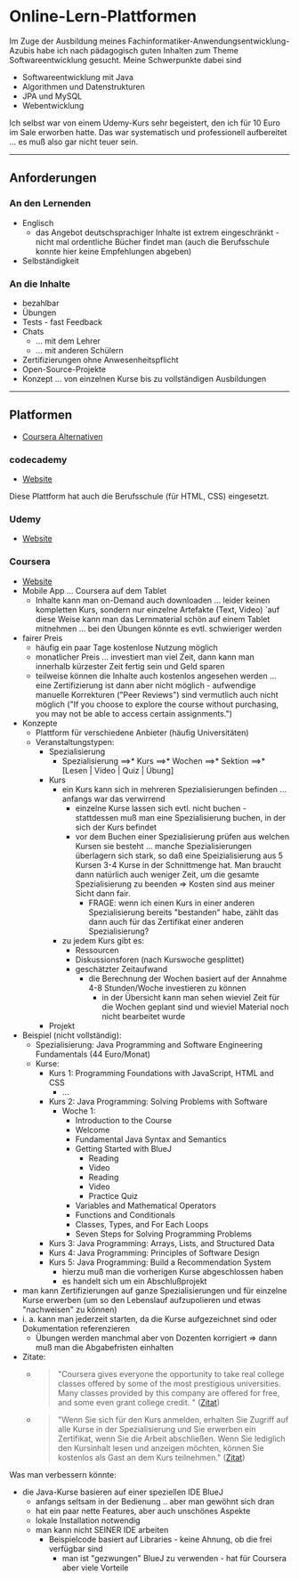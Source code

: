 # Online-Lern-Plattformen

Im Zuge der Ausbildung meines Fachinformatiker-Anwendungsentwicklung-Azubis habe ich nach pädagogisch guten Inhalten zum Theme Softwareentwicklung gesucht. Meine Schwerpunkte dabei sind

* Softwareentwicklung mit Java
* Algorithmen und Datenstrukturen
* JPA und MySQL
* Webentwicklung

Ich selbst war von einem Udemy-Kurs sehr begeistert, den ich für 10 Euro im Sale erworben hatte. Das war systematisch und professionell aufbereitet ... es muß also gar nicht teuer sein.

---

## Anforderungen

### An den Lernenden

* Englisch
  * das Angebot deutschsprachiger Inhalte ist extrem eingeschränkt - nicht mal ordentliche Bücher findet man (auch die Berufsschule konnte hier keine Empfehlungen abgeben)
* Selbständigkeit

### An die Inhalte

* bezahlbar
* Übungen
* Tests - fast Feedback
* Chats
  * ... mit dem Lehrer
  * ... mit anderen Schülern
* Zertifizierungen ohne Anwesenheitspflicht
* Open-Source-Projekte
* Konzept ... von einzelnen Kurse bis zu vollständigen Ausbildungen

---

## Platformen

* [Coursera Alternativen](https://alternative.me/coursera)

### codecademy

* [Website](https://www.codecademy.com/)

Diese Plattform hat auch die Berufsschule (für HTML, CSS) eingesetzt.

### Udemy

* [Website](https://www.udemy.com)

### Coursera

* [Website](https://coursera.org)
* Mobile App ... Coursera auf dem Tablet
  * Inhalte kann man on-Demand auch downloaden ... leider keinen kompletten Kurs, sondern nur einzelne Artefakte (Text, Video)
    `auf diese Weise kann man das Lernmaterial schön auf einem Tablet mitnehmen ... bei den Übungen könnte es evtl. schwieriger werden
* fairer Preis
  * häufig ein paar Tage kostenlose Nutzung möglich
  * monatlicher Preis ... investiert man viel Zeit, dann kann man innerhalb kürzester Zeit fertig sein und Geld sparen
  * teilweise können die Inhalte auch kostenlos angesehen werden ... eine Zertifizierung ist dann aber nicht möglich - aufwendige manuelle Korrekturen ("Peer Reviews") sind vermutlich auch nicht möglich ("If you choose to explore the course without purchasing, you may not be able to access certain assignments.")
* Konzepte
  * Plattform für verschiedene Anbieter (häufig Universitäten)
  * Veranstaltungstypen:
    * Spezialisierung
      * Spezialisierung ==>* Kurs ==>* Wochen ==>* Sektion ==>* [Lesen | Video | Quiz | Übung]
    * Kurs
      * ein Kurs kann sich in mehreren Spezialisierungen befinden ... anfangs war das verwirrend
        * einzelne Kurse lassen sich evtl. nicht buchen - stattdessen muß man eine Spezialisierung buchen, in der sich der Kurs befindet
        * vor dem Buchen einer Spezialisierung prüfen aus welchen Kursen sie besteht ... manche Spezialisierungen überlagern sich stark, so daß eine Speizialisierung aus 5 Kursen 3-4 Kurse in der Schnittmenge hat. Man braucht dann natürlich auch weniger Zeit, um die gesamte Spezialisierung zu beenden => Kosten sind aus meiner Sicht dann fair.
          * FRAGE: wenn ich einen Kurs in einer anderen Spezialisierung bereits "bestanden" habe, zählt das dann auch für das Zertifikat einer anderen Spezialisierung?
      * zu jedem Kurs gibt es:
        * Ressourcen
        * Diskussionsforen (nach Kurswoche gesplittet)
        * geschätzter Zeitaufwand
          * die Berechnung der Wochen basiert auf der Annahme 4-8 Stunden/Woche investieren zu können
            * in der Übersicht kann man sehen wieviel Zeit für die Wochen geplant sind und wieviel Material noch nicht bearbeitet wurde
    * Projekt
* Beispiel (nicht vollständig):
  * Spezialisierung: Java Programming and Software Engineering Fundamentals (44 Euro/Monat)
  * Kurse:
    * Kurs 1: Programming Foundations with JavaScript, HTML and CSS
      * ...
    * Kurs 2: Java Programming: Solving Problems with Software
      * Woche 1:
        * Introduction to the Course
        * Welcome
        * Fundamental Java Syntax and Semantics
        * Getting Started with BlueJ
          * Reading
          * Video
          * Reading
          * Video
          * Practice Quiz
        * Variables and Mathematical Operators
        * Functions and Conditionals
        * Classes, Types, and For Each Loops
        * Seven Steps for Solving Programming Problems
    * Kurs 3: Java Programming: Arrays, Lists, and Structured Data
    * Kurs 4: Java Programming: Principles of Software Design
    * Kurs 5: Java Programming: Build a Recommendation System
      * hierzu muß man die vorherigen Kurse abgeschlossen haben
      * es handelt sich um ein Abschlußprojekt
* man kann Zertifizierungen auf ganze Spezialisierungen und für einzelne Kurse erwerben (um so den Lebenslauf aufzupolieren und etwas "nachweisen" zu können)
* i. a. kann man jederzeit starten, da die Kurse aufgezeichnet sind oder Dokumentation referenzieren
  * Übungen werden manchmal aber von Dozenten korrigiert => dann muß man die Abgabefristen einhalten
* Zitate:
  * > "Coursera gives everyone the opportunity to take real college classes offered by some of the most prestigious universities. Many classes provided by this company are offered for free, and some even grant college credit. " ([Zitat](https://alternative.me/coursera))
  * > "Wenn Sie sich für den Kurs anmelden, erhalten Sie Zugriff auf alle Kurse in der Spezialisierung und Sie erwerben ein Zertifikat, wenn Sie die Arbeit abschließen. Wenn Sie lediglich den Kursinhalt lesen und anzeigen möchten, können Sie kostenlos als Gast an dem Kurs teilnehmen." ([Zitat](https://de.coursera.org/specializations/java-programming))

Was man verbessern könnte:

* die Java-Kurse basieren auf einer speziellen IDE BlueJ
  * anfangs seltsam in der Bedienung .. aber man gewöhnt sich dran
  * hat ein paar nette Features, aber auch unschönes Aspekte
  * lokale Installation notwendig
  * man kann nicht SEINER IDE arbeiten
    * Beispielcode basiert auf Libraries - keine Ahnung, ob die frei verfügbar sind
      * man ist "gezwungen" BlueJ zu verwenden - hat für Coursera aber viele Vorteile
